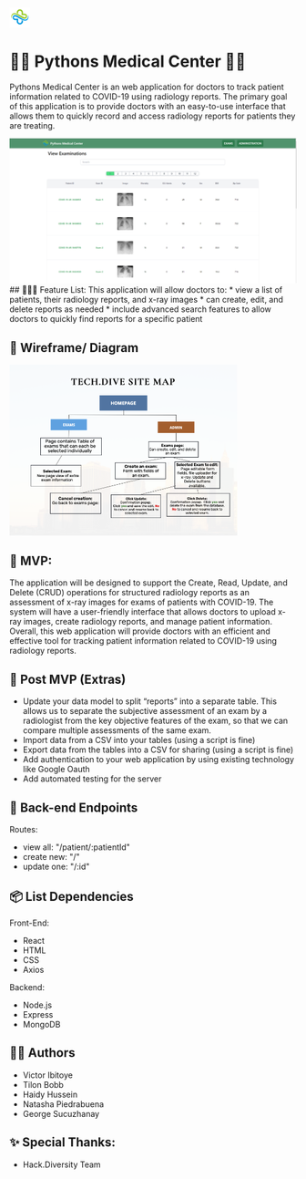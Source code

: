 ![](client/public/medical_logo.png)

# 👩‍⚕️ Pythons Medical Center 👨‍⚕️
Pythons Medical Center is an web application for doctors to track patient information related to COVID-19 using radiology reports. The primary goal of this application is to provide doctors with an easy-to-use interface that allows them to quickly record and access radiology reports for patients they are treating.
<div>
<img src = "client\public\Tech_Dive_Website.png"  width=800px>
</div>
## 👩🏽‍🚀 Feature List:
This application will allow doctors to:
* view a list of patients, their radiology reports, and x-ray images
* can create, edit, and delete reports as needed
* include advanced search features to allow doctors to quickly find reports for a specific patient

## 🎨 Wireframe/ Diagram
<div>
<img src="client/public/Tech_Dive_Site_Map.png" width= 400px>
</div>

## 🚀 MVP:
The application will be designed to support the Create, Read, Update, and Delete (CRUD) operations for structured radiology reports as an assessment of x-ray images for exams of patients with COVID-19. The system will have a user-friendly interface that allows doctors to upload x-ray images, create radiology reports, and manage patient information. Overall, this web application will provide doctors with an efficient and effective tool for tracking patient information related to COVID-19 using radiology reports.


## 🥳 Post MVP (Extras)
* Update your data model to split “reports” into a separate table. This allows us to separate the subjective assessment of an exam by a radiologist from the key objective features of the exam, so that we can compare multiple assessments of the same exam. 
* Import data from a CSV into your tables (using a script is fine)
* Export data from the tables into a CSV for sharing (using a script is fine)
* Add authentication to your web application by using existing technology like Google Oauth
* Add automated testing for the server


## 🔨 Back-end Endpoints

Routes:
* view all: "/patient/:patientId"
* create new: "/"
* update one: "/:id"

## 📦 List Dependencies 

Front-End:
* React
* HTML
* CSS
* Axios

Backend:
* Node.js
* Express
* MongoDB

## 👨‍💻 Authors
* Victor Ibitoye
* Tilon Bobb
* Haidy Hussein
* Natasha Piedrabuena
* George Sucuzhanay

## ✨ Special Thanks:
* Hack.Diversity Team
